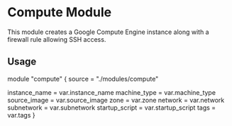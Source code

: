 # Compute Module

This module creates a Google Compute Engine instance along with a firewall rule allowing SSH access.

## Usage

module "compute" {
  source = "./modules/compute"

  instance_name  = var.instance_name
  machine_type   = var.machine_type
  source_image   = var.source_image
  zone           = var.zone
  network        = var.network
  subnetwork     = var.subnetwork
  startup_script = var.startup_script
  tags           = var.tags
}
